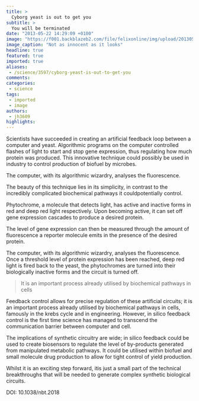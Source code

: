 ```yaml
---
title: >
  Cyborg yeast is out to get you
subtitle: >
  You will be terminated
date: "2013-05-22 14:29:09 +0100"
image: "https://f001.backblazeb2.com/file/felixonline/img/upload/201305221529-tna08-yeast-spoons.jpg"
image_caption: "Not as innocent as it looks"
headline: true
featured: true
imported: true
aliases:
 - /science/3597/cyborg-yeast-is-out-to-get-you
comments:
categories:
 - science
tags:
 - imported
 - image
authors:
 - jh3609
highlights:
---
```


Scientists have succeeded in creating an artificial feedback loop between a computer and yeast. Algorithmic programs on the computer controlled flashes of light to start and stop gene expression, thus regulating how much protein was produced. This innovative technique could possibly be used in industry to control production of biofuel by microbes.

The computer, with its algorithmic wizardry, analyses the fluorescence.

The beauty of this technique lies in its simplicity, in contrast to the incredibly complicated biochemical pathways it couldpotentially control.

Phytochrome, a molecule that detects light, has active and inactive forms in red and deep red light respectively. Upon becoming active, it can set off gene expression cascades to produce a desired protein.

The level of gene expression can then be measured through the amount of fluorescence a reporter molecule emits in the presence of the desired protein.

The computer, with its algorithmic wizardry, analyses the fluorescence. Once a threshold level of protein expression has been reached, deep red light is fired back to the yeast, the phytochromes are turned into their biologically inactive forms and the circuit is turned off.

> It is an important process already utilised by biochemical pathways in cells

Feedback control allows for precise regulation of these artificial circuits; it is an important process already utilised by biochemical pathways in cells, famously in the krebs cycle and in engineering. However, in silico feedback control is the first time science has managed to transcend the communication barrier between computer and cell.

The implications of synthetic circuitry are wide; in silico feedback could be used to create biosensors to regulate the level of by-products generated from manipulated metabolic pathways. It could be utilised within biofuel and small molecule drug production to allow for tight control of yield production.

Whilst it is an exciting step forward, itis just a small part of the technical breakthroughs that will be needed to generate complex synthetic biological circuits.

DOI: 10.1038/nbt.2018
